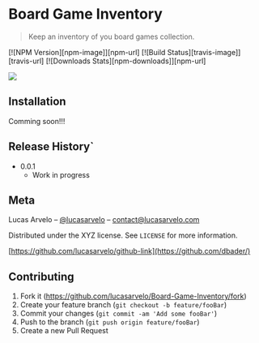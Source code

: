 # Board Game Inventory
> Keep an inventory of you board games collection.

[![NPM Version][npm-image]][npm-url]
[![Build Status][travis-image]][travis-url]
[![Downloads Stats][npm-downloads]][npm-url]

![](header.png)

## Installation
Comming soon!!!

## Release History`
* 0.0.1
    * Work in progress

## Meta

Lucas Arvelo – [@lucasarvelo](https://twitter.com/dbader_org) – contact@lucasarvelo.com

Distributed under the XYZ license. See ``LICENSE`` for more information.

[https://github.com/lucasarvelo/github-link](https://github.com/dbader/)

## Contributing

1. Fork it (<https://github.com/lucasarvelo/Board-Game-Inventory/fork>)
2. Create your feature branch (`git checkout -b feature/fooBar`)
3. Commit your changes (`git commit -am 'Add some fooBar'`)
4. Push to the branch (`git push origin feature/fooBar`)
5. Create a new Pull Request
